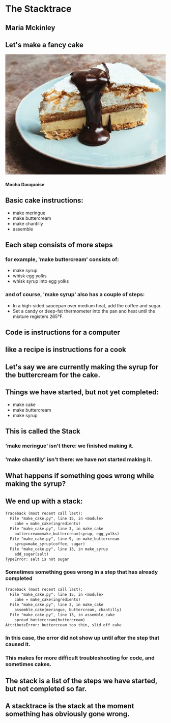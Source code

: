 # The Stacktrace

## Maria Mckinley



## Let's make a fancy cake
![alt text](assets/mocha-dacquoise.jpg "Mocha Dacquoise Cake")
#### Mocha Dacquoise




## Basic cake instructions:
* make meringue
* make buttercream
* make chantilly
* assemble




## Each step consists of more steps

### for example, 'make buttercream' consists of: <!-- .element: class="fragment" data-fragment-index="1" -->
* make syrup <!-- .element: class="fragment" data-fragment-index="2" -->
* whisk egg yolks <!-- .element: class="fragment" data-fragment-index="2" -->
* whisk syrup into egg yolks <!-- .element: class="fragment" data-fragment-index="2" -->




### and of course, 'make syrup' also has a couple of steps:
* In a high-sided saucepan over medium heat, add the coffee and sugar. 
* Set a candy or deep-fat thermometer into the pan and heat until the mixture registers 265&deg;F.




## Code is instructions for a computer
## like a recipe is instructions for a cook




## Let's say we are currently making the syrup for the buttercream for the cake.




## Things we have started, but not yet completed:

* make cake
* make buttercream
* make syrup

## This is called the Stack

### 'make meringue' isn't there: we finished making it.<!-- .element: class="fragment" data-fragment-index="1" -->
### 'make chantilly' isn't there: we have not started making it.<!-- .element: class="fragment" data-fragment-index="2" -->




## What happens if something goes wrong while making the syrup? 




## We end up with a stack:

```
Traceback (most recent call last):
  File "make_cake.py", line 15, in <module>
    cake = make_cake(ingredients)
  File "make_cake.py", line 3, in make_cake
    buttercream=make_buttercream(syrup, egg_yolks)
  File "make_cake.py", line 9, in make_buttercream
    syrup=make_syrup(coffee, sugar) 
  File "make_cake.py", line 13, in make_syrup
    add_sugar(salt)
TypeError: salt is not sugar
```




### Sometimes something goes wrong in a step that has already completed

```
Traceback (most recent call last):
  File "make_cake.py", line 15, in <module>
    cake = make_cake(ingredients)
  File "make_cake.py", line 3, in make_cake
    assemble_cake(meringue, buttercream, chantilly)
  File "make_cake.py", line 13, in assemble_cake
    spread_buttercream(buttercream)
AttributeError: buttercream too thin, slid off cake
```

### In this case, the error did not show up until after the step that caused it.
### This makes for more difficult troubleshooting for code, and sometimes cakes.




## The stack is a list of the steps we have started, but not completed so far.

## A stacktrace is the stack at the moment something has obviously gone wrong.

